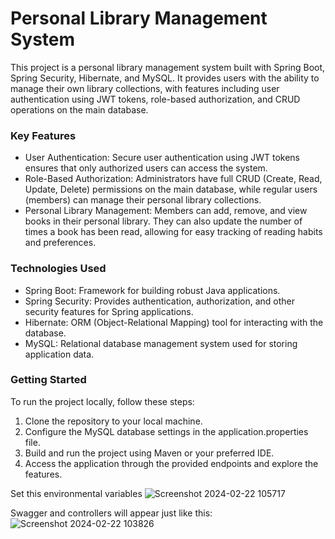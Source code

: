 <h1>Personal Library Management System</h1>

This project is a personal library management system built with Spring Boot, Spring Security, Hibernate, and MySQL. It provides users with the ability to manage their own library collections, with features including user authentication using JWT tokens, role-based authorization, and CRUD operations on the main database.

<h3>Key Features</h3>

- User Authentication: Secure user authentication using JWT tokens ensures that only authorized users can access the system.
- Role-Based Authorization: Administrators have full CRUD (Create, Read, Update, Delete) permissions on the main database, while regular users (members) can manage their personal library collections.
- Personal Library Management: Members can add, remove, and view books in their personal library. They can also update the number of times a book has been read, allowing for easy tracking of reading habits and preferences.
  
<h3>Technologies Used</h3>

- Spring Boot: Framework for building robust Java applications.
- Spring Security: Provides authentication, authorization, and other security features for Spring applications.
- Hibernate: ORM (Object-Relational Mapping) tool for interacting with the database.
- MySQL: Relational database management system used for storing application data.

<h3>Getting Started</h3>

To run the project locally, follow these steps:

1. Clone the repository to your local machine.
2. Configure the MySQL database settings in the application.properties file.
3. Build and run the project using Maven or your preferred IDE.
4. Access the application through the provided endpoints and explore the features.

Set this environmental variables
![Screenshot 2024-02-22 105717](https://github.com/baldi364/library/assets/134001121/e1389068-c865-42d0-b052-566345f483d7)

Swagger and controllers will appear just like this:
![Screenshot 2024-02-22 103826](https://github.com/baldi364/library/assets/134001121/ae0bb226-b97c-475d-87bb-5c33efb0afaf)
